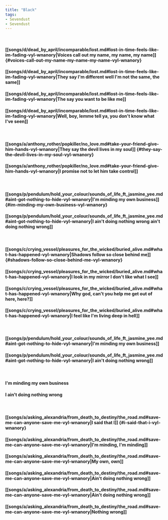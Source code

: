 ```yaml
---
title: "Black"
tags:
- Sevendust
- Sevendust
---
```

&nbsp;
#### [[songs/d/dead_by_april/incomparable/lost.md#lost-in-time-feels-like-im-fading-vyl-wnanory|Voices call out my name, my name, my name]] {#voices-call-out-my-name-my-name-my-name-vyl-wnanory}
#### [[songs/d/dead_by_april/incomparable/lost.md#lost-in-time-feels-like-im-fading-vyl-wnanory|They say I'm different   well I'm not the same, the same]]
#### [[songs/d/dead_by_april/incomparable/lost.md#lost-in-time-feels-like-im-fading-vyl-wnanory|The say you want to be like me]]
#### [[songs/d/dead_by_april/incomparable/lost.md#lost-in-time-feels-like-im-fading-vyl-wnanory|Well, boy, lemme tell ya, you don't know what I've seen]]
&nbsp;
#### [[songs/a/anthony_rother/popkiller/no_love.md#take-your-friend-give-him-hands-vyl-wnanory|They say the devil lives in my soul]] {#they-say-the-devil-lives-in-my-soul-vyl-wnanory}
#### [[songs/a/anthony_rother/popkiller/no_love.md#take-your-friend-give-him-hands-vyl-wnanory|I promise not to let him take control]]
&nbsp;
#### [[songs/p/pendulum/hold_your_colour/sounds_of_life_ft_jasmine_yee.md#aint-got-nothing-to-hide-vyl-wnanory|I'm minding my own business]] {#im-minding-my-own-business-vyl-wnanory}
#### [[songs/p/pendulum/hold_your_colour/sounds_of_life_ft_jasmine_yee.md#aint-got-nothing-to-hide-vyl-wnanory|I ain't doing nothing wrong   ain't doing nothing wrong]]
&nbsp;
#### [[songs/c/crying_vessel/pleasures_for_the_wicked/buried_alive.md#what-has-happened-vyl-wnanory|Shadows follow so close behind me]] {#shadows-follow-so-close-behind-me-vyl-wnanory}
#### [[songs/c/crying_vessel/pleasures_for_the_wicked/buried_alive.md#what-has-happened-vyl-wnanory|I look in my mirror   I don't like what I see]]
#### [[songs/c/crying_vessel/pleasures_for_the_wicked/buried_alive.md#what-has-happened-vyl-wnanory|Why god, can't you help me get out of here, here?]]
#### [[songs/c/crying_vessel/pleasures_for_the_wicked/buried_alive.md#what-has-happened-vyl-wnanory|I feel like I'm living deep in hell]]
&nbsp;
#### [[songs/p/pendulum/hold_your_colour/sounds_of_life_ft_jasmine_yee.md#aint-got-nothing-to-hide-vyl-wnanory|I'm minding my own business]]
#### [[songs/p/pendulum/hold_your_colour/sounds_of_life_ft_jasmine_yee.md#aint-got-nothing-to-hide-vyl-wnanory|I ain't doing nothing wrong]]
&nbsp;
#### I'm minding my own business
#### I ain't doing nothing wrong
&nbsp;
#### [[songs/a/asking_alexandria/from_death_to_destiny/the_road.md#save-me-can-anyone-save-me-vyl-wnanory|I said that I]] {#i-said-that-i-vyl-wnanory}
#### [[songs/a/asking_alexandria/from_death_to_destiny/the_road.md#save-me-can-anyone-save-me-vyl-wnanory|I'm minding, I'm minding]]
#### [[songs/a/asking_alexandria/from_death_to_destiny/the_road.md#save-me-can-anyone-save-me-vyl-wnanory|My own, own]]
#### [[songs/a/asking_alexandria/from_death_to_destiny/the_road.md#save-me-can-anyone-save-me-vyl-wnanory|Ain't doing nothing wrong]]
#### [[songs/a/asking_alexandria/from_death_to_destiny/the_road.md#save-me-can-anyone-save-me-vyl-wnanory|Ain't doing nothing wrong]]
#### [[songs/a/asking_alexandria/from_death_to_destiny/the_road.md#save-me-can-anyone-save-me-vyl-wnanory|Nothing wrong]]
